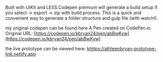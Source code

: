 
Built with UIKit and LESS.Codepen premium will generate a build setup if you select -> export -> zip with build process. This is a quick and convenient way to generate a folder structure and gulp file (with watch!). 

my original codepen can be found here
A Pen created on CodePen.io. Original URL: [https://codepen.io/kbryan24/pen/abBwKyw](https://codepen.io/kbryan24/pen/abBwKyw)

the live prototype can be viewed here: 
[khttps://athleenbryan-prototype-link.netlify.app](https://kathleenbryan-prototype-link.netlify.app)

